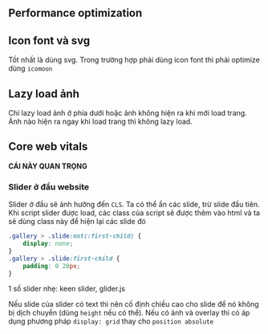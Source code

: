 ## Performance optimization

## Icon font và svg

Tốt nhất là dùng svg. Trong trường hợp phải dùng icon font thì phải optimize dùng `icomoon`

## Lazy load ảnh

Chỉ lazy load ảnh ở phía dưới hoặc ảnh không hiện ra khi mới load trang. Ảnh nào hiện ra ngay khi load trang thì không lazy load.

## Core web vitals

**CÁI NÀY QUAN TRỌNG**

### Slider ở đầu website

Slider ở đầu sẽ ảnh hưởng đến `CLS`. Ta có thể ẩn các slide, trừ slide đầu tiên. Khi script slider được load, các class của script sẽ được thêm vào html và ta sẽ dùng class này để hiện lại các slide đó

```css
.gallery > .slide:not(:first-child) {
    display: none;
}
.gallery > .slide:first-child {
    padding: 0 20px;
}
```

1 số slider nhẹ: keen slider, glider.js

Nếu slide của slider có text thì nên cố định chiều cao cho slide để nó không bị dịch chuyển (dùng `height` nếu có thể). Nếu có ảnh và overlay thì có áp dụng phương pháp `display: grid` thay cho `position absolute`


